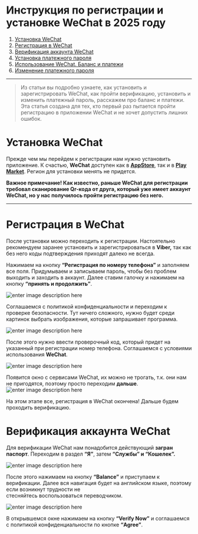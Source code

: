 # Инструкция по регистрации и установке WeChat в 2025 году
1. [Установка WeChat](#Установка-WeChat)
2. [Регистрация в WeChat](#Регистрация-в-WeChat)
3. [Верификация аккаунта WeChat](##3)
4. [Установка платежного пароля](##4)
5. [Использование WeChat. Баланс и платежи](##5)
6. [Изменение платежного пароля](##6)
---
> Из статьи вы подробно узнаете, как установить и зарегистрировать WeChat, как пройти верификацию, установить и изменить платежный пароль, расскажем про баланс и платежи.    
Эта статья создана для тех, кто первый раз пытается пройти регистрацию в приложении WeChat и не хочет допустить лишних ошибок.

# Установка WeChat
Прежде чем мы перейдем к регистрации нам нужно установить приложение. К счастью, **WeChat** доступен как в **[AppStore](https://apps.apple.com/ru/app/wechat/id414478124)**, так и в **[Play Market](https://play.google.com/store/apps/details?id=com.tencent.mm&hl=ru&pli=1)**. Регион для установки менять не придется.  
  
**Важное примечание! Как известно, раньше WeChat для регистрации требовал сканирование Qr-кода от друга, который уже имеет аккаунт WeChat, но у нас получилось пройти регистрацию без него.**

---
# Регистрация в WeChat
После установки можно переходить к регистрации. Настоятельно рекомендуем заранее установить и зарегистрироваться в **Viber,** так как без него коды подтверждения приходят далеко не всегда.  
  
Нажимаем на кнопку **“Регистрация по номеру телефона”** и заполняем все поля. Придумываем и записываем пароль, чтобы без проблем выходить и заходить в аккаунт. Далее ставим галочку и нажимаем на кнопку **“принять и продолжить”**.

![enter image description here](https://iimg.su/s/13/paLO7Gvqystz5t6uLktKpKZxvRYbwVDSmw4qKSD5.png)

Соглашаемся с политикой конфиденциальности и переходим к проверке безопасности. Тут ничего сложного, нужно будет среди картинок выбрать изображения, которые запрашивает программа.

![enter image description here](https://iimg.su/s/13/TSZuVGo0lpVPWQZNUs5oCz0bjty2JVfkHEYDAccg.png)

После этого нужно ввести проверочный код, который придет на указанный при регистрации номер телефона. Соглашаемся с условиями использования **WeChat**.

![enter image description here](https://iimg.su/s/13/Y5tte7BDV2szoXYE2RdgDUlmkAvZRs5I1C2v5daf.png)

Появится окно с сервисами WeChat, их можно не трогать, т.к. они нам не пригодятся, поэтому просто переходим **дальше**.
![enter image description here](https://iimg.su/s/13/Lvntly88JQowy58OC0LOqt18IQEY53ApuHJdiw5E.png)

На этом этапе все, регистрация в WeChat окончена! Дальше будем проходить верификацию.

# Верификация аккаунта WeChat
Для верификации WeChat нам понадобится действующий **загран паспорт**. Переходим в раздел **“Я”**, затем **“Службы” и “Кошелек”.**

![enter image description here](https://iimg.su/s/13/S0qb191vL9AZXEtNgrwt6FihWzzhN6byQBUF6Crg.png)

После этого нажимаем на кнопку **“Balance”** и приступаем к верификации. Далее вся навигация будет на английском языке, поэтому если возникнут трудности не  
стесняйтесь воспользоваться переводчиком.

![enter image description here](https://iimg.su/s/13/ap91lNJfYVtGDRuXJb7hWLHBrKtuwU2Z99yVLbrU.png)

В открывшемся окне нажимаем на кнопку **“Verify Now”** и соглашаемся с политикой конфиденциальности по кнопке **“Agree”**.




<!--stackedit_data:
eyJoaXN0b3J5IjpbLTE1OTE2MjAwMDEsLTE4MTEzMDgyMl19
-->
